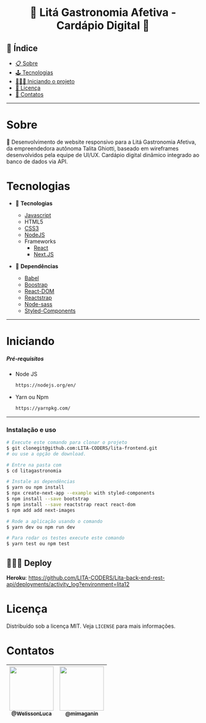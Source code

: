 <h1 align="center">🔺 Litá Gastronomia Afetiva - Cardápio Digital 🔺</h1>

## 📕 Índice

- [📋 Sobre](#Sobre)
- [🕹 Tecnologias](#Tecnologias)
- [🧑🏽‍💻 Iniciando o projeto](#Iniciando)
- [📝 Licença](#Licença)
- [🦸 Contatos](#Contatos)

<hr>

<!-- About -->

# Sobre

<p align="left"> 📡 Desenvolvimento de website responsivo para a Litá Gastronomia Afetiva, da empreendedora autônoma Talita Ghiotti, baseado em wireframes desenvolvidos pela equipe de UI/UX. Cardápio digital dinâmico integrado ao banco de dados via API. </p>

<!-- TECHNOLOGIES -->

# Tecnologias

- 🧩 **Tecnologias**
  - [Javascript](https://developer.mozilla.org/pt-BR/docs/Web/JavaScript)
  - HTML5
  - [CSS3](https://developer.mozilla.org/pt-BR/docs/Web/CSS/)
  - [NodeJS](https://nodejs.org/en/)
  - Frameworks
    - [React](https://pt-br.reactjs.org/)
    - [Next.JS](https://nextjs.org/)
   
- 🧲 **Dependências**
  - [Babel](https://babeljs.io/)
  - [Boostrap](https://getbootstrap.com/)
  - [React-DOM](https://pt-br.reactjs.org/docs/react-dom.html)
  - [Reactstrap](https://reactstrap.github.io/)
  - [Node-sass](https://www.npmjs.com/package/node-sass)
  - [Styled-Components](https://styled-components.com/)

<hr>

<!-- TECHNOLOGIES -->

# Iniciando

##### Pré-requisitos

- Node JS

  ```sh
  https://nodejs.org/en/
  ```

- Yarn ou Npm

  ```sh
  https://yarnpkg.com/
  ```

<hr>

### Instalação e uso

```bash
# Execute este comando para clonar o projeto
$ git clonegit@github.com:LITA-CODERS/lita-frontend.git
# ou use a opção de download.

# Entre na pasta com
$ cd litagastronomia

# Instale as dependências
$ yarn ou npm install
$ npx create-next-app --example with styled-components
$ npm install --save bootstrap   
$ npm install --save reactstrap react react-dom
$ npm add add next-images       

# Rode a aplicação usando o comando
$ yarn dev ou npm run dev

# Para rodar os testes execute este comando
$ yarn test ou npm test
```

## 👨🏽‍🚀 Deploy 
**__Heroku__**: https://github.com/LITA-CODERS/Lita-back-end-rest-api/deployments/activity_log?environment=lita12


# Licença

Distribuído sob a licença MIT. Veja `LICENSE` para mais informações.

<!-- CONTACT -->

# Contatos

 | [<img src="https://avatars.githubusercontent.com/u/62263143?v=4" width="115"><br><sub>@WelissonLuca</sub>](https://github.com/WelissonLuca) | [<img src="https://avatars.githubusercontent.com/u/81655437?v=4" width="115"><br><sub>@mimaganin</sub>](https://github.com/mimaganin)
| - |  - 
